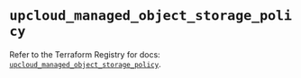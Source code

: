 # `upcloud_managed_object_storage_policy`

Refer to the Terraform Registry for docs: [`upcloud_managed_object_storage_policy`](https://registry.terraform.io/providers/upcloudltd/upcloud/5.12.0/docs/resources/managed_object_storage_policy).
